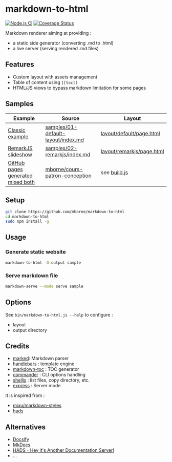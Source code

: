 # markdown-to-html

[![Node.js CI](https://github.com/mborne/markdown-to-html/actions/workflows/nodejs.yml/badge.svg)](https://github.com/mborne/markdown-to-html/actions/workflows/nodejs.yml) [![Coverage Status](https://coveralls.io/repos/github/mborne/markdown-to-html/badge.svg?branch=master)](https://coveralls.io/github/mborne/markdown-to-html?branch=master)

Markdown renderer aiming at providing :

* a static side generator (converting .md to .html)
* a live server (serving rendered .md files)

## Features

* Custom layout with assets management
* Table of content using `[[toc]]`
* HTML/JS views to bypass markdown limitation for some pages

## Samples

| Example                                                                                  | Source                                                                              | Layout                                                                                 |
| ---------------------------------------------------------------------------------------- | ----------------------------------------------------------------------------------- | -------------------------------------------------------------------------------------- |
| [Classic example](https://mborne.github.io/markdown-to-html/demo/01-default-layout)      | [samples/01-default-layout/index.md](samples/01-default-layout/index.md)            | [layout/default/page.html](layout/default/page.html)                                   |
| [RemarkJS slideshow](https://mborne.github.io/markdown-to-html/demo/02-remarkjs)         | [samples/02-remarkjs/index.md](samples/01-default-layout/index.md)                  | [layout/remarkjs/page.html](layout/default/page.html)                                  |
| [GitHub pages generated mixed both](https://mborne.github.io/cours-patron-conception/#1) | [mborne/cours-patron-conception](https://github.com/mborne/cours-patron-conception) | see [build.js](https://github.com/mborne/cours-patron-conception/blob/master/build.js) |

## Setup

```bash
git clone https://github.com/mborne/markdown-to-html
cd markdown-to-html
sudo npm install -g
```

## Usage

### Generate static website

```bash
markdown-to-html -O output sample
```

### Serve markdown file

```bash
markdown-serve --mode serve sample
```

## Options

See `bin/markdown-to-html.js --help` to configure :

* layout
* output directory


## Credits

* [marked](https://www.npmjs.com/package/marked): Markdown parser
* [handlebars](https://www.npmjs.com/package/handlebars) : template engine
* [markdown-toc](https://www.npmjs.com/package/markdown-toc) : TOC generator
* [commander](https://www.npmjs.com/package/commander) : CLI options handling
* [shelljs](https://www.npmjs.com/package/shelljs) : list files, copy directory, etc.
* [express](https://www.npmjs.com/package/express) : Server mode

It is inspired from :

* [mixu/markdown-styles](https://github.com/mixu/markdown-styles)
* [hads](https://github.com/sinedied/hads)

## Alternatives

* [Docsify](https://docsify.js.org/#/)
* [MkDocs](https://www.mkdocs.org/)
* [HADS - Hey it's Another Documentation Server!](https://github.com/sinedied/hads)
* ...

